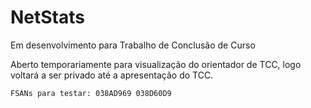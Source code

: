 # NetStats

<p>Em desenvolvimento para Trabalho de Conclusão de Curso<p>
<p>Aberto temporariamente para visualização do orientador de TCC, logo voltará a ser privado até a apresentação do TCC.<p>

```
FSANs para testar: 038AD969 038D60D9
```
